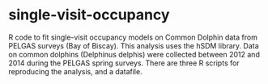 # single-visit-occupancy
R code to fit single-visit occupancy models on Common Dolphin data from PELGAS surveys (Bay of Biscay).
This analysis uses the hSDM library.
Data on common dolphins (Delphinus delphis) were collected between 2012 and 2014 during the PELGAS spring surveys.
There are three R scripts for reproducing the analysis, and a datafile.
